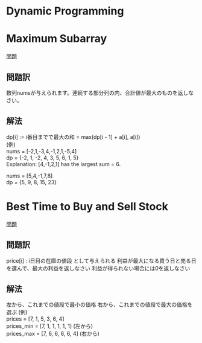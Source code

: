 # Dynamic Programming
# Maximum Subarray
[問題](https://leetcode.com/problems/maximum-subarray/)
## 問題訳
数列numsが与えられます。連続する部分列の内、合計値が最大のものを返しなさい。

## 解法
dp[i] := i番目までで最大の和
       = max(dp[i - 1] + a[i], a[i])  
(例)  
nums = [-2,1,-3,4,-1,2,1,-5,4]  
dp = {-2, 1, -2, 4, 3, 5, 6, 1, 5}    
Explanation: [4,-1,2,1] has the largest sum = 6.  

nums = [5,4,-1,7,8]  
dp = {5, 9, 8, 15, 23}  

# 
#  Best Time to Buy and Sell Stock
[問題](https://leetcode.com/problems/best-time-to-buy-and-sell-stock/)

## 問題訳
price[i] : i日目の在庫の値段  として与えられる
利益が最大になる買う日と売る日を選んで、最大の利益を返しなさい
利益が得られない場合には0を返しなさい

## 解法
左から、これまでの値段で最小の価格
右から、これまでの値段で最大の価格を選ぶ
(例)  
prices = [7, 1, 5, 3, 6, 4]  
prices_min = [7, 1, 1, 1, 1, 1] (左から)  
prices_max = [7, 6, 6, 6, 6, 4] (右から)   


# 
# 